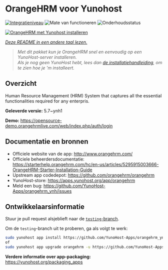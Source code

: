<!--
NB: Deze README is automatisch gegenereerd door <https://github.com/YunoHost/apps/tree/master/tools/readme_generator>
Hij mag NIET handmatig aangepast worden.
-->

# OrangeHRM voor Yunohost

[![Integratieniveau](https://apps.yunohost.org/badge/integration/orangehrm)](https://ci-apps.yunohost.org/ci/apps/orangehrm/)
![Mate van functioneren](https://apps.yunohost.org/badge/state/orangehrm)
![Onderhoudsstatus](https://apps.yunohost.org/badge/maintained/orangehrm)

[![OrangeHRM met Yunohost installeren](https://install-app.yunohost.org/install-with-yunohost.svg)](https://install-app.yunohost.org/?app=orangehrm)

*[Deze README in een andere taal lezen.](./ALL_README.md)*

> *Met dit pakket kun je OrangeHRM snel en eenvoudig op een YunoHost-server installeren.*  
> *Als je nog geen YunoHost hebt, lees dan [de installatiehandleiding](https://yunohost.org/install), om te zien hoe je 'm installeert.*

## Overzicht

Human Resource Management (HRM) System that captures all the essential functionalities required for any enterpris.


**Geleverde versie:** 5.7~ynh1

**Demo:** <https://opensource-demo.orangehrmlive.com/web/index.php/auth/login>
## Documentatie en bronnen

- Officiele website van de app: <http://www.orangehrm.com/>
- Officiele beheerdersdocumentatie: <https://starterhelp.orangehrm.com/hc/en-us/articles/5295915003666-OrangeHRM-Starter-Installation-Guide>
- Upstream app codedepot: <https://github.com/orangehrm/orangehrm>
- YunoHost-store: <https://apps.yunohost.org/app/orangehrm>
- Meld een bug: <https://github.com/YunoHost-Apps/orangehrm_ynh/issues>

## Ontwikkelaarsinformatie

Stuur je pull request alsjeblieft naar de [`testing`-branch](https://github.com/YunoHost-Apps/orangehrm_ynh/tree/testing).

Om de `testing`-branch uit te proberen, ga als volgt te werk:

```bash
sudo yunohost app install https://github.com/YunoHost-Apps/orangehrm_ynh/tree/testing --debug
of
sudo yunohost app upgrade orangehrm -u https://github.com/YunoHost-Apps/orangehrm_ynh/tree/testing --debug
```

**Verdere informatie over app-packaging:** <https://yunohost.org/packaging_apps>
